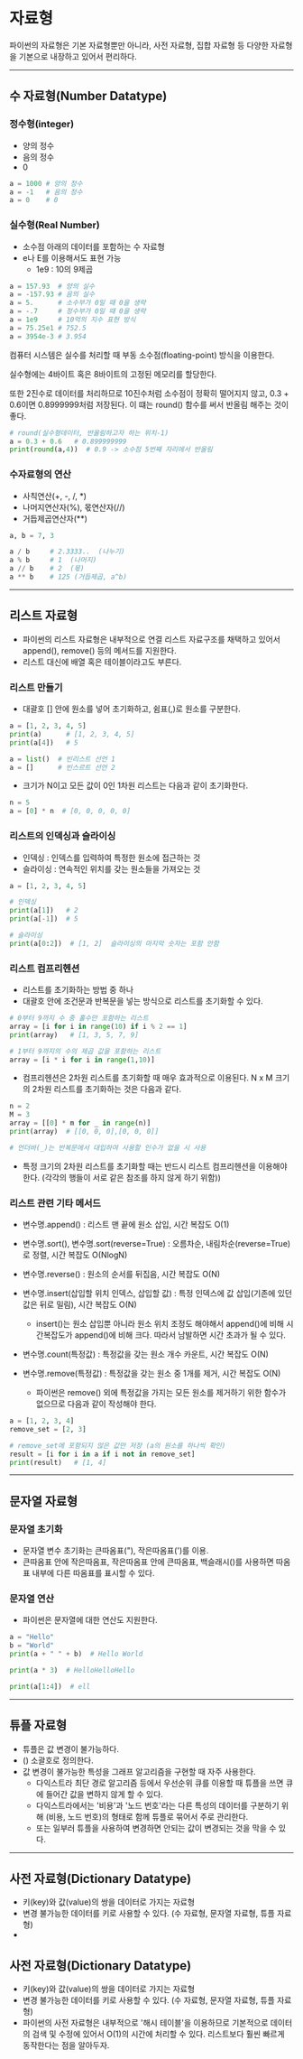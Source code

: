 # 자료형
파이썬의 자료형은 기본 자료형뿐만 아니라, 사전 자료형, 집합 자료형 등 다양한 자료형을 기본으로 내장하고 있어서 편리하다.

---
## 수 자료형(Number Datatype)
### 정수형(integer)
- 양의 정수
- 음의 정수
- 0

``` python
a = 1000 # 양의 정수
a = -1   # 음의 정수
a = 0    # 0
```

### 실수형(Real Number)
- 소수점 아래의 데이터를 포함하는 수 자료형
- e나 E를 이용해서도 표현 가능
  - 1e9 : 10의 9제곱
```python
a = 157.93  # 양의 실수
a = -157.93 # 음의 실수
a = 5.      # 소수부가 0일 때 0을 생략
a = -.7     # 정수부가 0일 때 0을 생략
a = 1e9     # 10억의 지수 표현 방식
a = 75.25e1 # 752.5
a = 3954e-3 # 3.954
```
컴퓨터 시스템은 실수를 처리할 때 부동 소수점(floating-point) 방식을 이용한다.

실수형에는 4바이트 혹은 8바이트의 고정된 메모리를 할당한다.

또한 2진수로 데이터를 처리하므로 10진수처럼 소수점이 정확히 떨어지지 않고, 0.3 + 0.6이면 0.8999999처럼 저장된다. 이 떄는 round() 함수를 써서 반올림 해주는 것이 좋다.

```python
# round(실수형데이터, 반올림하고자 하는 위치-1)
a = 0.3 + 0.6   # 0.899999999
print(round(a,4))  # 0.9 -> 소수점 5번째 자리에서 반올림
```

### 수자료형의 연산
- 사칙연산(+, -, /, *)
- 나머지연산자(%), 몫연산자(//)
- 거듭제곱연산자(**)

```python
a, b = 7, 3

a / b     # 2.3333..  (나누기)
a % b     # 1  (나머지)
a // b    # 2  (몫)
a ** b    # 125 (거듭제곱, a^b)
```

---

## 리스트 자료형
- 파이썬의 리스트 자료형은 내부적으로 연결 리스트 자료구조를 채택하고 있어서 append(), remove() 등의 메서드를 지원한다.
- 리스트 대신에 배열 혹은 테이블이라고도 부른다.

### 리스트 만들기
- 대괄호 [] 안에 원소를 넣어 초기화하고, 쉼표(,)로 원소를 구분한다.
```python
a = [1, 2, 3, 4, 5]
print(a)      # [1, 2, 3, 4, 5]
print(a[4])   # 5

a = list()  # 빈리스트 선언 1
a = []      # 빈스르트 선언 2
```

- 크기가 N이고 모든 값이 0인 1차원 리스트는 다음과 같이 초기화한다.
```python
n = 5
a = [0] * n  # [0, 0, 0, 0, 0]
```

### 리스트의 인덱싱과 슬라이싱
- 인덱싱 : 인덱스를 입력하여 특정한 원소에 접근하는 것
- 슬라이싱 : 연속적인 위치를 갖는 원소들을 가져오는 것

```python
a = [1, 2, 3, 4, 5]

# 인덱싱
print(a[1])   # 2
print(a[-1])  # 5

# 슬라이싱
print(a[0:2])  # [1, 2]  슬라이싱의 마지막 숫자는 포함 안함
```

### 리스트 컴프리헨션
- 리스트를 초기화하는 방법 중 하나
- 대괄호 안에 조건문과 반복문을 넣는 방식으로 리스트를 초기화할 수 있다.

```python
# 0부터 9까지 수 중 홀수만 포함하는 리스트
array = [i for i in range(10) if i % 2 == 1]
print(array)   # [1, 3, 5, 7, 9]

# 1부터 9까지의 수의 제곱 값을 포함하는 리스트
array = [i * i for i in range(1,10)]
```

- 컴프리헨션은 2차원 리스트를 초기화할 때 매우 효과적으로 이용된다. N x M 크기의 2차원 리스트를 초기화하는 것은 다음과 같다.
``` python
n = 2
M = 3
array = [[0] * m for _ in range(n)]
print(array)  # [[0, 0, 0],[0, 0, 0]]

# 언더바(_)는 반복문에서 대입하여 사용할 인수가 없을 시 사용
```

- 특정 크기의 2차원 리스트를 초기화할 때는 반드시 리스트 컴프리헨션을 이용해야 한다. (각각의 행들이 서로 같은 참조를 하지 않게 하기 위함))

### 리스트 관련 기타 메서드
- 변수명.append() : 리스트 맨 끝에 원소 삽입, 시간 복잡도 O(1)
- 변수명.sort(), 변수명.sort(reverse=True) : 오름차순, 내림차순(reverse=True)로 정렬, 시간 복잡도 O(NlogN)
- 변수명.reverse() : 원소의 순서를 뒤집음, 시간 복잡도 O(N)
- 변수명.insert(삽입할 위치 인덱스, 삽입할 값) : 특정 인덱스에 값 삽입(기존에 있던 값은 뒤로 밀림), 시간 복잡도 O(N)
  - insert()는 원소 삽입뿐 아니라 원소 위치 조정도 해야해서 append()에 비해 시간복잡도가 append()에 비해 크다. 따라서 남발하면 시간 초과가 될 수 있다.

- 변수명.count(특정값) : 특정값을 갖는 원소 개수 카운트, 시간 복잡도 O(N)
- 변수명.remove(특정값) : 특정값을 갖는 원소 중 1개를 제거, 시간 복잡도 O(N)
  - 파이썬은 remove() 외에 특정값을 가지는 모든 원소를 제거하기 위한 함수가 없으므로 다음과 같이 작성해야 한다.

``` python
a = [1, 2, 3, 4]
remove_set = [2, 3]

# remove_set에 포함되지 않은 값만 저장 (a의 원소를 하나씩 확인)
result = [i for i in a if i not in remove_set]
print(result)   # [1, 4]
```
----

## 문자열 자료형
### 문자열 초기화
- 문자열 변수 초기화는 큰따옴표("), 작은따옴표(')를 이용.
- 큰따옴표 안에 작은따옴표, 작은따옴표 안에 큰따옴표, 백슬래시(\)를 사용하면 따옴표 내부에 다른 따옴표를 표시할 수 있다.

### 문자열 연산
- 파이썬은 문자열에 대한 연산도 지원한다.
``` python
a = "Hello"
b = "World"
print(a + " " + b)  # Hello World

print(a * 3)  # HelloHelloHello

print(a[1:4])  # ell
```

----

## 튜플 자료형
- 튜플은 값 변경이 불가능하다.
- () 소괄호로 정의한다.
- 값 변경이 불가능한 특성을 그래프 알고리즘을 구현할 때 자주 사용한다.
  - 다익스트라 최단 경로 알고리즘 등에서 우선순위 큐를 이용할 때 튜플을 쓰면 큐에 들어간 값을 변하지 않게 할 수 있다.
  - 다익스트라에서는 '비용'과 '노드 번호'라는 다른 특성의 데이터를 구분하기 위해 (비용, 노드 번호)의 형태로 함께 튜플로 묶어서 주로 관리한다.
  - 또는 일부러 튜플을 사용하여 변경하면 안되는 값이 변경되는 것을 막을 수 있다.

---

## 사전 자료형(Dictionary Datatype)
- 키(key)와 값(value)의 쌍을 데이터로 가지는 자료형
- 변경 불가능한 데이터를 키로 사용할 수 있다. (수 자료형, 문자열 자료형, 튜플 자료형)
-

## 사전 자료형(Dictionary Datatype)
- 키(key)와 값(value)의 쌍을 데이터로 가지는 자료형
- 변경 불가능한 데이터를 키로 사용할 수 있다. (수 자료형, 문자열 자료형, 튜플 자료형)
- 파이썬의 사전 자료형은 내부적으로 '해시 테이블'을 이용하므로 기본적으로 데이터의 검색 및 수정에 있어서 O(1)의 시간에 처리할 수 있다. 리스트보다 훨씬 빠르게 동작한다는 점을 알아두자.
